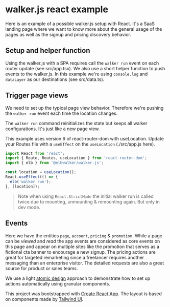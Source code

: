 # walker.js react example

Here is an example of a possible walker.js setup with React.
It's a SaaS landing page where we want to know more about the general usage of the pages as well as the signup and pricing discovery behavior.

## Setup and helper function

Using the walker.js with a SPA requires call the `walker run` event on each router update (see src/app.tsx).
We also use a short helper function to push events to the walker.js. In this example we're using `console.log` and `dataLayer` as our destinations (see src/data.ts).

## Trigger page views

We need to set up the typical page view behavior. Therefore we're pushing the `walker run` event each time the location changes.

The `walker run` command reinitializes the state but keeps all walker configurations. It's just like a new page view.

This example uses version 6 of react-router-dom with useLocation.
Update your Routes file with a `useEffect` on the `useLocation` (./src/app.js here).

```js
import React from 'react';
import { Route, Routes, useLocation } from 'react-router-dom';
import { elb } from '@elbwalker/walker.js';

const location = useLocation();
React.useEffect(() => {
  elb('walker run');
}, [location]);
```

> Note when using `React.StrictMode` the initial walker run is called twice due to mounting, unmounting & remounting again. But only in dev mode.

## Events

Here we have the entities `page`, `account`, `pricing` & `promotion`.
While a page can be _viewed_ and _read_ the app events are considered as core events on this page and appear on multiple sites like the promotion that serves as a fictional cta banner to encourage a new signup. The pricing actions are great for targeted remarketing since a freelancer requires another messaging than an enterprise visitor. The detailed requests are also a great source for product or sales teams.

We use a light [atomic design](https://bradfrost.com/blog/post/atomic-web-design/) approach to demonstrate how to set up actions automatically using granular components.

This project was bootstrapped with [Create React App](https://github.com/facebook/create-react-app).
The layout is based on components made by [Tailwind UI](https://tailwindui.com/).
